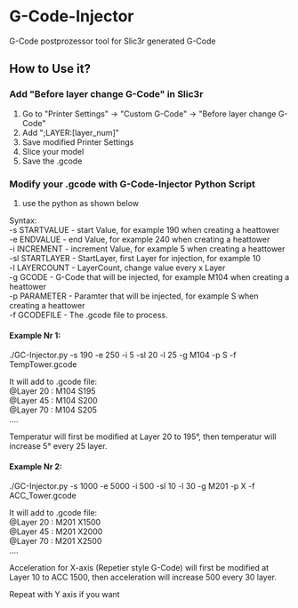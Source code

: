 # G-Code-Injector
G-Code postprozessor tool for Slic3r generated G-Code

## How to Use it?

### Add "Before layer change G-Code" in Slic3r
1. Go to "Printer Settings" -> "Custom G-Code" -> "Before layer change G-Code"
2. Add ";LAYER:[layer_num]"
3. Save modified Printer Settings
4. Slice your model
5. Save the .gcode

### Modify your .gcode with G-Code-Injector Python Script
1. use the python as shown below

Syntax:  
  -s   STARTVALUE  -  start Value, for example 190 when creating a heattower  
  -e   ENDVALUE    -  end Value, for example 240 when creating a heattower  
  -i   INCREMENT   -  increment Value, for example 5 when creating a heattower  
  -sl  STARTLAYER  -  StartLayer, first Layer for injection, for example 10  
  -l   LAYERCOUNT  -  LayerCount, change value every x Layer  
  -g   GCODE       -  G-Code that will be injected, for example M104 when creating a heattower  
  -p   PARAMETER   -  Paramter that will be injected, for example S when creating a heattower  
  -f   GCODEFILE   -  The .gcode file to process.  
  


#### Example Nr 1:
./GC-Injector.py -s 190 -e 250 -i 5 -sl 20 -l 25 -g M104 -p S -f TempTower.gcode

It will add to .gcode file:  
@Layer 20 : M104 S195  
@Layer 45 : M104 S200  
@Layer 70 : M104 S205  
....  

Temperatur will first be modified at Layer 20 to 195°, then temperatur will increase 5° every 25 layer.

#### Example Nr 2:
./GC-Injector.py -s 1000 -e 5000 -i 500 -sl 10 -l 30 -g M201 -p X -f ACC_Tower.gcode

It will add to .gcode file:  
@Layer 20 : M201 X1500  
@Layer 45 : M201 X2000  
@Layer 70 : M201 X2500  
....

Acceleration for X-axis (Repetier style G-Code) will first be modified at Layer 10 to ACC 1500, then acceleration will increase 500 every 30 layer.

Repeat with Y axis if you want
